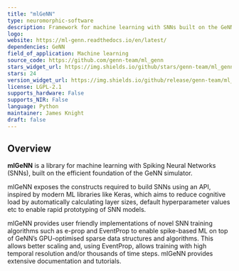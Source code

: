 ```yaml
---
title: "mlGeNN"
type: neuromorphic-software
description: Framework for machine learning with SNNs built on the GeNN simulator. Focused on ease of use in combination with computational efficiency derived from GeNN.
logo: 
website: https://ml-genn.readthedocs.io/en/latest/
dependencies: GeNN
field_of_application: Machine learning
source_code: https://github.com/genn-team/ml_genn
stars_widget_url: https://img.shields.io/github/stars/genn-team/ml_genn.svg?style=social
stars: 24
version_widget_url: https://img.shields.io/github/release/genn-team/ml_genn.svg?label=github%20release
license: LGPL-2.1
supports_hardware: False
supports_NIR: False
language: Python
maintainer: James Knight
draft: false
---
```


## Overview
**mlGeNN** is a library for machine learning with Spiking Neural Networks (SNNs), built on the efficient foundation of the GeNN simulator. 

mlGeNN exposes the constructs required to build SNNs using an API, inspired by modern ML libraries like Keras, which aims to reduce cognitive load by automatically calculating layer sizes, default hyperparameter values etc to enable rapid prototyping of SNN models.

mlGeNN provides user friendly implementations of novel SNN training algorithms such as e-prop and EventProp to enable spike-based ML on top of GeNN’s GPU-optimised sparse data structures and algorithms. This allows better scaling and, using EventProp, allows training with high temporal resolution and/or thousands of time steps. mlGeNN provides extensive documentation and tutorials.
